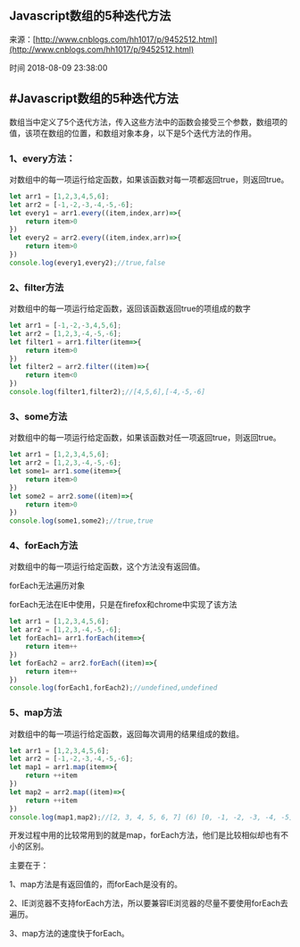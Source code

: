 ## Javascript数组的5种迭代方法

来源：[http://www.cnblogs.com/hh1017/p/9452512.html](http://www.cnblogs.com/hh1017/p/9452512.html)

时间 2018-08-09 23:38:00



## #Javascript数组的5种迭代方法

数组当中定义了5个迭代方法，传入这些方法中的函数会接受三个参数，数组项的值，该项在数组的位置，和数组对象本身，以下是5个迭代方法的作用。


### 1、every方法：

对数组中的每一项运行给定函数，如果该函数对每一项都返回true，则返回true。

```js
let arr1 = [1,2,3,4,5,6];
let arr2 = [-1,-2,-3,-4,-5,-6];
let every1 = arr1.every((item,index,arr)=>{
    return item>0
})
let every2 = arr2.every((item,index,arr)=>{
    return item>0
})
console.log(every1,every2);//true,false
```


### 2、filter方法

对数组中的每一项运行给定函数，返回该函数返回true的项组成的数字

```js
let arr1 = [-1,-2,-3,4,5,6];
let arr2 = [1,2,3,-4,-5,-6];
let filter1 = arr1.filter(item=>{
    return item>0
})
let filter2 = arr2.filter((item)=>{
    return item<0
})
console.log(filter1,filter2);//[4,5,6],[-4,-5,-6]
```


### 3、some方法

对数组中的每一项运行给定函数，如果该函数对任一项返回true，则返回true。

```js
let arr1 = [1,2,3,4,5,6];
let arr2 = [1,2,3,-4,-5,-6];
let some1= arr1.some(item=>{
    return item>0
})
let some2 = arr2.some((item)=>{
    return item>0
})
console.log(some1,some2);//true,true
```


### 4、forEach方法


对数组中的每一项运行给定函数，这个方法没有返回值。

forEach无法遍历对象

forEach无法在IE中使用，只是在firefox和chrome中实现了该方法

```js
let arr1 = [1,2,3,4,5,6];
let arr2 = [1,2,3,-4,-5,-6];
let forEach1= arr1.forEach(item=>{
    return item++
})
let forEach2 = arr2.forEach((item)=>{
    return item++
})
console.log(forEach1,forEach2);//undefined,undefined
```


### 5、map方法

对数组中的每一项运行给定函数，返回每次调用的结果组成的数组。

```js
let arr1 = [1,2,3,4,5,6];
let arr2 = [-1,-2,-3,-4,-5,-6];
let map1 = arr1.map(item=>{
    return ++item
})
let map2 = arr2.map((item)=>{
    return ++item
})
console.log(map1,map2);//[2, 3, 4, 5, 6, 7] (6) [0, -1, -2, -3, -4, -5];
```


开发过程中用的比较常用到的就是map，forEach方法，他们是比较相似却也有不小的区别。

主要在于：

1、map方法是有返回值的，而forEach是没有的。

2、IE浏览器不支持forEach方法，所以要兼容IE浏览器的尽量不要使用forEach去遍历。

3、map方法的速度快于forEach。

  
